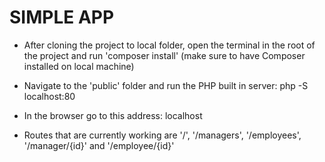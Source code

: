 # SIMPLE APP

- After cloning the project to local folder, open the terminal in the root of the project and run 'composer install' (make sure to have Composer installed on local machine)

- Navigate to the 'public' folder and run the PHP built in server: php -S localhost:80

- In the browser go to this address: localhost

- Routes that are currently working are '/', '/managers', '/employees', '/manager/{id}' and '/employee/{id}'